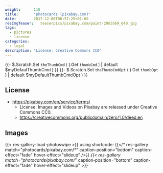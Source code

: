 ```yaml
---
weight:      110
title:       "photocards (pixabay.com)"
date:        2017-12-08T08:57:25+01:00
resImgTeaser:   teaserpics/pixabay.com/paint-2985569_640.jpg
tags:
  - pictures
  - license
categories:
  - legal
description: "License: Creative Commons CC0"
---
```


{{- $.Scratch.Set `theThumbCmd`     ( (.Get `thumbCmd`         ) | default $myDefaulThumbCmd      ) }}
{{- $.Scratch.Set `theThumbCmdOpt`  ( (.Get `thumbOpt`         ) | default $myDefaultThumbCmdOpt  ) }}

## License
* https://pixabay.com/en/service/terms/
  * License: Images and Videos on Pixabay are released under Creative Commons CC0.
  * https://creativecommons.org/publicdomain/zero/1.0/deed.en

## Images
{{< res-gallery-load-photoswipe >}}
using shortcode: {{</* res-gallery match="photocards/pixabay.com/*" caption-position="bottom" caption-effect="fade" hover-effect="slideup" */>}} 
{{< res-gallery match="photocards/pixabay.com/*" caption-position="bottom" caption-effect="fade" hover-effect="slideup" >}} 
